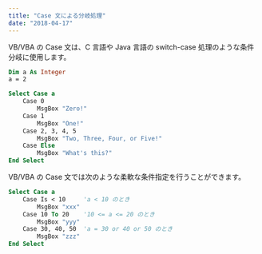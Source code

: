 ```yaml
---
title: "Case 文による分岐処理"
date: "2018-04-17"
---
```


VB/VBA の Case 文は、C 言語や Java 言語の switch-case 処理のような条件分岐に使用します。

~~~ vb
Dim a As Integer
a = 2

Select Case a
    Case 0
        MsgBox "Zero!"
    Case 1
        MsgBox "One!"
    Case 2, 3, 4, 5
        MsgBox "Two, Three, Four, or Five!"
    Case Else
        MsgBox "What's this?"
End Select
~~~

VB/VBA の Case 文では次のような柔軟な条件指定を行うことができます。

~~~ vb
Select Case a
    Case Is < 10     'a < 10 のとき
        MsgBox "xxx"
    Case 10 To 20    '10 <= a <= 20 のとき
        MsgBox "yyy"
    Case 30, 40, 50  'a = 30 or 40 or 50 のとき
        MsgBox "zzz"
End Select
~~~

